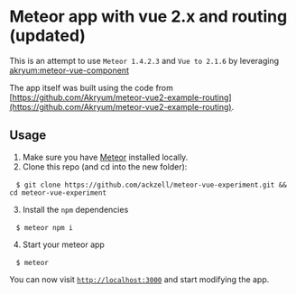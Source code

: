 # Meteor app with vue 2.x and routing (updated)

This is an attempt to use `Meteor 1.4.2.3` and `Vue to 2.1.6` by leveraging [akryum:meteor-vue-component](https://github.com/Akryum/meteor-vue-component)

The app itself was built using the code from [https://github.com/Akryum/meteor-vue2-example-routing](https://github.com/Akryum/meteor-vue2-example-routing).

## Usage

1. Make sure you have [Meteor](https://www.meteor.com/install) installed locally.
2. Clone this repo (and cd into the new folder):

    `$ git clone https://github.com/ackzell/meteor-vue-experiment.git && cd meteor-vue-experiment`

3. Install the `npm` dependencies

    `$ meteor npm i`
    
4. Start your meteor app

    `$ meteor`
    
You can now visit [`http://localhost:3000`](http://localhost:3000) and start modifying the app.
